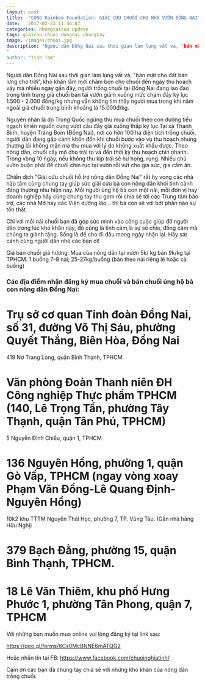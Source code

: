 ```yaml
---
layout: post
title:  "CÙNG Rainbow Foundation: GIẢI CỨU CHUỐI CHO NHÀ VƯỜN ĐỒNG NAI"
date:   2017-02-23 11:46:07
categories: nhomgiaicuu update
tags: giaicuu chuoi dongnai chungtay
image: /images/chuoi.jpg
description: "Người dân Đồng Nai sau thời gian làm lụng vất vả, "bán mặt cho đất bán lưng cho trời", khó khăn lắm mới chăm bón cho chuối đến ngày thu hoạch vậy mà nhiều ngày gần đây, người trồng chuối tại Đồng Nai đang lao đao trong tình trạng giá chuối bán tại vườn giảm xuống mức chạm đáy kỷ lục 1.500 - 2.000 đồng/kg nhưng vẫn không tìm thấy người mua trong khi năm ngoài giá chuối trung bình khoảng là 15.000đ/kg.
"
author: "Tinh Tam"
---
```


Người dân Đồng Nai sau thời gian làm lụng vất vả, "bán mặt cho đất bán lưng cho trời", khó khăn lắm mới chăm bón cho chuối đến ngày thu hoạch vậy mà nhiều ngày gần đây, người trồng chuối tại Đồng Nai đang lao đao trong tình trạng giá chuối bán tại vườn giảm xuống mức chạm đáy kỷ lục 1.500 - 2.000 đồng/kg nhưng vẫn không tìm thấy người mua trong khi năm ngoài giá chuối trung bình khoảng là 15.000đ/kg.

Nguyên nhân là do Trung Quốc ngừng thu mua chuối theo con đường tiểu ngạch khiến nguồn cung vượt cầu đẩy giá xuống thấp kỷ lục.Tại xã Thanh Bình, huyện Trảng Bom (Đồng Nai), nơi có hơn 100 ha diện tích trồng chuối, người dân đang gặp cảnh khốn đốn khi chuối bước vào vụ thu hoạch nhưng thương lái không mặn mà thu mua với lý do không xuất khẩu được.
Theo nông dân, chuối cấy mô cho trái to và đến thời kỳ thu hoạch chín nhanh. Trong vòng 10 ngày, nếu không thu kịp trái sẽ hư họng, rụng. Nhiều chủ vườn buộc phải để chuối chín rục tại vườn rồi vứt cho gia súc, gia cầm ăn. 

Chiến dịch "Giải cứu chuối hỗ trợ nông dân Đồng Nai" rất hy vọng các nhà hảo tâm cùng chung tay giúp sức giải cứu bà con nông dân khỏi tình cảnh đáng thương như hiện nay. Mỗi người ủng hộ bà con một nải, mỗi đơn vị hay doanh nghiệp hãy cùng chung tay thu gom rồi chia sẻ tới các Trung tâm bảo trợ, các nhà Mở hay các Viện dưỡng lão... thì bà con sẽ vơi bớt phần nào sự tổn thất. 

Chỉ với mỗi nải chuối bạn đã góp sức mình vào công cuộc giúp đỡ người dân trong lúc khó khăn này, đó cũng là tình cảm,là sự sẻ chia, đồng cảm mà chúng ta giành tặng. Sống là để cho đi đâu mong ngày nhận lại. Hãy sát cánh cùng người dân nhé các bạn ơi!

Giá bán chuối già hương: Mua của nông dân tại vườn 5k/ kg bán 9k/kg tại TPHCM. 1 buồng 7-9 nải; 25-27kg/buồng (bán theo nải riêng lẻ hoặc cả buồng)


### Các địa điểm nhận đăng ký mua chuối và bán chuối ủng hộ bà con nông dân Đồng Nai:

# Trụ sở cơ quan Tỉnh đoàn Đồng Nai, số 31, đường Võ Thị Sáu, phường Quyết Thắng, Biên Hòa, Đồng Nai
419 Nơ Trang Long, quận Bình Thạnh, TPHCM

# Văn phòng Đoàn Thanh niên ĐH Công nghiệp Thực phẩm TPHCM (140, Lê Trọng Tấn, phường Tây Thạnh, quận Tân Phú, TPHCM)
5 Nguyễn Đình Chiểu, quận 1, TPHCM

# 136 Nguyên Hồng, phường 1, quận Gò Vấp, TPHCM (ngay vòng xoay Phạm Văn Đồng-Lê Quang Định-Nguyên Hồng)
10k2 khu TTTM Nguyễn Thái Học, phường 7, TP. Vũng Tàu. (Gần nhà hàng Hữu Nghị)


# 379 Bạch Đằng, phường 15, quận Bình Thạnh, TPHCM.


# 18 Lê Văn Thiêm, khu phố Hưng Phước 1, phường Tân Phong, quận 7, TPHCM

Với những bạn muốn mua online vui lòng đăng ký tại link sau: 

https://goo.gl/forms/6Cs0McBNNE6mATQG2

Hoặc nhắn tin tại FB: https://www.facebook.com/chuoinghiatinh/

Cảm ơn các bạn đã chung tay chia sẻ với những khó khăn của nông dân trồng chuối.
